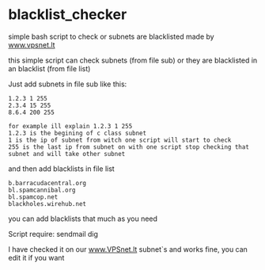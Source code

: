 blacklist_checker
=================

simple bash script to check or subnets are blacklisted made by www.vpsnet.lt

this simple script can check subnets (from file sub) or they are blacklisted in an blacklist (from file list)

Just add subnets in file sub like this:

	1.2.3 1 255
	2.3.4 15 255
	8.6.4 200 255

	for example ill explain 1.2.3 1 255
	1.2.3 is the begining of c class subnet
	1 is the ip of subnet from witch one script will start to check
	255 is the last ip from subnet on with one script stop checking that subnet and will take other subnet
  
and then add blacklists in file list

	b.barracudacentral.org
	bl.spamcannibal.org
	bl.spamcop.net
	blackholes.wirehub.net
	
you can add blacklists that much as you need

Script require:
	sendmail
	dig

I have checked it on our www.VPSnet.lt subnet`s and works fine, you can edit it if you want
